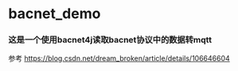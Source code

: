 # bacnet_demo
### 这是一个使用bacnet4j读取bacnet协议中的数据转mqtt 
参考 https://blog.csdn.net/dream_broken/article/details/106646604
